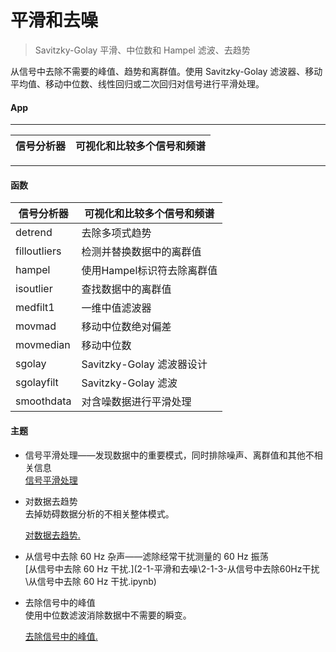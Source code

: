 # 平滑和去噪
> Savitzky-Golay 平滑、中位数和 Hampel 滤波、去趋势

从信号中去除不需要的峰值、趋势和离群值。使用 Savitzky-Golay 滤波器、移动平均值、移动中位数、线性回归或二次回归对信号进行平滑处理。
#### App
***
信号分析器 | 可视化和比较多个信号和频谱
---------- | -------------
***
#### 函数
信号分析器 | 可视化和比较多个信号和频谱
------------- | -------------
detrend | 去除多项式趋势
filloutliers | 检测并替换数据中的离群值
hampel | 使用Hampel标识符去除离群值
isoutlier | 查找数据中的离群值
medfilt1 | 一维中值滤波器
movmad | 移动中位数绝对偏差
movmedian | 移动中位数
sgolay | Savitzky-Golay 滤波器设计
sgolayfilt | Savitzky-Golay 滤波
smoothdata | 对含噪数据进行平滑处理

#### 主题
- 信号平滑处理——发现数据中的重要模式，同时排除噪声、离群值和其他不相关信息  
   [信号平滑处理](https://github.com/liu000922/pyspt/blob/80b308fb442a7cd144d8438b81c9d224c2ddf9ff/2-%E4%BF%A1%E5%8F%B7%E7%94%9F%E6%88%90%E5%92%8C%E9%A2%84%E5%A4%84%E7%90%86/2-1-%E5%B9%B3%E6%BB%91%E5%92%8C%E5%8E%BB%E5%99%AA/2-1-1-%E4%BF%A1%E5%8F%B7%E5%B9%B3%E6%BB%91%E5%A4%84%E7%90%86/%E4%BF%A1%E5%8F%B7%E5%B9%B3%E6%BB%91%E5%A4%84%E7%90%86.ipynb) 

- 对数据去趋势  
  去掉妨碍数据分析的不相关整体模式。

   [对数据去趋势.](2-1-平滑和去噪\2-1-2-对数据去趋势\对数据去趋势.ipynb) 

- 从信号中去除 60 Hz 杂声——滤除经常干扰测量的 60 Hz 振荡   
   [从信号中去除 60 Hz 干扰.](2-1-平滑和去噪\2-1-3-从信号中去除60Hz干扰\从信号中去除 60 Hz 干扰.ipynb) 

- 去除信号中的峰值  
  使用中位数滤波消除数据中不需要的瞬变。

   [去除信号中的峰值.](2-1-平滑和去噪\2-1-4-去除信号中的峰值\去除信号中的峰值.ipynb) 